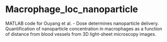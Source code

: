 # Macrophage_loc_nanoparticle
MATLAB code for Ouyang et al. - Dose determines nanoparticle delivery. Quantification of nanoparticle concentration in macrophages as a function of distance from blood vessels from 3D light-sheet microscopy images. 
